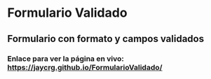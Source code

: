 # Formulario Validado  
## Formulario con formato y campos validados  
### Enlace para ver la página en vivo: https://jaycrg.github.io/FormularioValidado/

